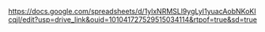 https://docs.google.com/spreadsheets/d/1ylxNRMSLl9ygLyI1yuacAobNKoKIcqjl/edit?usp=drive_link&ouid=101041727529515034114&rtpof=true&sd=true
